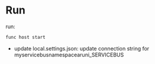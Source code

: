 # Run

run:

```bash
func host start
```

- update local.settings.json: update connection string for myservicebusnamespacearuni_SERVICEBUS
